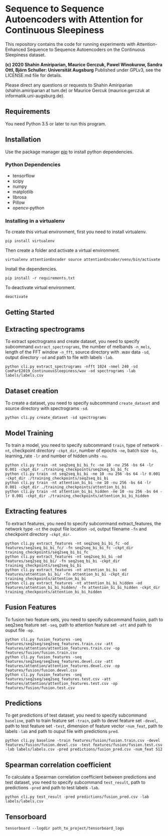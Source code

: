 # Sequence to Sequence Autoencoders with Attention for Continuous Sleepiness

This repository contains the code for running experiments with Attention-Enhanced Sequence to Sequence Autoencoders on the Continuous Sleepiness dataset.

**(c) 2020 Shahin Amiriparian, Maurice Gerczuk, Pawel Winokurow, Sandra Ottl, Björn Schuller: Universität Augsburg**
Published under GPLv3, see the LICENSE.md file for details.

Please direct any questions or requests to Shahin Amiriparian (shahin.amiriparian at tum.de) or Maurice Gercuk (maurice.gerczuk at informatik.uni-augsburg.de).

## Requirements

You need Python 3.5 or later to run this program. 

## Installation

Use the package manager [pip](https://pip.pypa.io/en/stable/) to install python dependencies.

### Python Dependencies

- tensorflow
- scipy
- numpy
- matplotlib
- librosa
- Pillow
- opencv-python

### Installing in a virtualenv

 To create this virtual environment, first you need to install virtualenv.
```
pip install virtualenv
```
Then create a folder and activate a virtual environment.
```
virtualenv attentionEncoder source attentionEncoder/venv/bin/activate
```
Install the dependencies.
```
pip install -r requirements.txt
```
To deactivate virtual environment.
```
deactivate
```

## Getting Started

## Extracting spectrograms
To extract spectrograms and create dataset, you need to specify subcommand `extract_spectrograms`, the number of melbands `-n_mels`, length of the FFT window `-n_fft`, source directory with .wav data `-sd`, output directory `-od` and path to file with labels `-lab`.
```
python cli.py extract_spectrograms -nfft 1024 -nmel 240 -sd ComParE2019_ContinuousSleepiness/wav -od spectrograms -lab labels/labels.csv
```
## Dataset creation
To create a dataset, you need to specify subcommand `create_dataset` and source directory with spectrograms `-sd`.
```
python cli.py create_dataset -sd spectrograms
```
## Model Training
To train a model, you need to specify subcommand `train`, type of network `-nt`, checkpoint directory `-ckpt_dir`, number of epochs `-ne`, batch size `-bs`, learning_rate `-lr` and number of hidden units `-nu`.
```
python cli.py train -nt seq2seq_bi_bi_fc -ne 10 -nu 256 -bs 64 -lr 0.001 -ckpt_dir ./training_checkpoints/seq2seq_bi_bi_fc
python cli.py train -nt seq2seq_bi_bi -ne 10 -nu 256 -bs 64 -lr 0.001 -ckpt_dir ./training_checkpoints/seq2seq_bi_bi
python cli.py train -nt attention_bi_bi -ne 10 -nu 256 -bs 64 -lr 0.001 -ckpt_dir ./training_checkpoints/attention_bi_bi
python cli.py train -nt attention_bi_bi_hidden -ne 10 -nu 256 -bs 64 -lr 0.001 -ckpt_dir ./training_checkpoints/attention_bi_bi_hidden

```
## Extracting features
To extract features, you need to specify subcommand extract_features, the network type `-nt` the ouput file location `-od`, output filename `-fn` and  checkpoint directory `-ckpt_dir`.
```
python cli.py extract_features -nt seq2seq_bi_bi_fc -od features/seq2seq_bi_bi_fc/ -fn seq2seq_bi_bi_fc -ckpt_dir training_checkpoints/seq2seq_bi_bi_fc
python cli.py extract_features -nt seq2seq_bi_bi -od features/seq2seq_bi_bi/ -fn seq2seq_bi_bi -ckpt_dir training_checkpoints/seq2seq_bi_bi
python cli.py extract_features -nt attention_bi_bi -od features/attention_bi_bi/ -fn attention_bi_bi -ckpt_dir training_checkpoints/attention_bi_bi
python cli.py extract_features -nt attention_bi_bi_hidden -od features/attention_bi_bi_hidden/ -fn attention_bi_bi_hidden -ckpt_dir training_checkpoints/attention_bi_bi_hidden

```
## Fusion Features
To fusion two feature sets, you need to specify subcommand fusion, path to seq2seq feature set `-seq`, path to attention feature set `-att` and path to ouput file `-op`.
```
python cli.py fusion_features -seq features/seq2seq/seq2seq_features.train.csv -att features/attention/attention_features.train.csv -op features/fusion/fusion.train.csv
python cli.py fusion_features -seq features/seq2seq/seq2seq_features.devel.csv -att features/attention/attention_features.devel.csv -op features/fusion/fusion.devel.csv
python cli.py fusion_features -seq features/seq2seq/seq2seq_features.test.csv -att features/attention/attention_features.test.csv -op features/fusion/fusion.test.csv
```


## Predictions
To get predictions of test dataset, you need to specify subcommand `baseline`, path to train feature set `-train`, path to devel feature set `-devel`, path to test feature set `-test`, dimension of feature vector -`num_feat`, path to labels `-lab` and path to ouput file with predictions `pred`.
```
python cli.py baseline -train features/fusion/fusion.train.csv -devel features/fusion/fusion.devel.csv -test features/fusion/fusion.test.csv -lab labels/labels.csv -pred predictions/fusion_pred.csv -num_feat 512 
```
## Spearman correlation coefficient
To calculate a Spearman correlation coefficient between predictions and test dataset, you need to specify subcommand `test_result`, path to predictions `-pred` and path to test labels `-lab`. 
```
python cli.py test_result -pred predictions/fusion_pred.csv -lab labels/labels.csv
```
## Tensorboard
```
tensorboard --logdir path_to_project/tensorboard_logs
```

